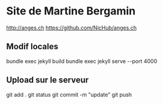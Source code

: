 # Site de Martine Bergamin

<http://anges.ch>
<https://github.com/NicHub/anges.ch>


## Modif locales
bundle exec jekyll build
bundle exec jekyll serve     --port 4000


## Upload sur le serveur
git add .
git status
git commit -m "update"
git push


